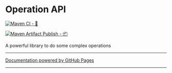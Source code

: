 
# Operation API


[![Maven CI - 🚧 ](https://github.com/tgrall-octodemo/operation-api/actions/workflows/maven-ci.yml/badge.svg)](https://github.com/tgrall-octodemo/operation-api/actions/workflows/maven-ci.yml)

[![ Maven Artifact Publish - 📦 ](https://github.com/tgrall-octodemo/operation-api/actions/workflows/maven-publish.yml/badge.svg)](https://github.com/tgrall-octodemo/operation-api/actions/workflows/maven-publish.yml)

A powerful library to do some complex operations


---

[Documentation powered by GitHub Pages](https://fluffy-invention-f46995f1.pages.github.io/)


---
